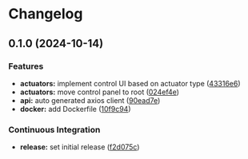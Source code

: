 # Changelog

## 0.1.0 (2024-10-14)


### Features

* **actuators:** implement control UI based on actuator type ([43316e6](https://github.com/FelizCoder/crewstand.frontend/commit/43316e64116fc7cd9b80254a1b3c073d9c4d3609))
* **actuators:** move control panel to root ([024ef4e](https://github.com/FelizCoder/crewstand.frontend/commit/024ef4e12985db5a570b1d13f8b8f4b8ae2f4db2))
* **api:** auto generated axios client ([90ead7e](https://github.com/FelizCoder/crewstand.frontend/commit/90ead7e9b872943be5b3e6a7b27023abc26f2c5a))
* **docker:** add Dockerfile ([10f9c94](https://github.com/FelizCoder/crewstand.frontend/commit/10f9c94ebc9577c0be954308bf3c2418cc0bbddc))


### Continuous Integration

* **release:** set initial release ([f2d075c](https://github.com/FelizCoder/crewstand.frontend/commit/f2d075cb70186a16c15f4ffa5606c737879b08d0))

